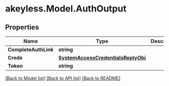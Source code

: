 # akeyless.Model.AuthOutput

## Properties

Name | Type | Description | Notes
------------ | ------------- | ------------- | -------------
**CompleteAuthLink** | **string** |  | [optional] 
**Creds** | [**SystemAccessCredentialsReplyObj**](SystemAccessCredentialsReplyObj.md) |  | [optional] 
**Token** | **string** |  | [optional] 

[[Back to Model list]](../README.md#documentation-for-models) [[Back to API list]](../README.md#documentation-for-api-endpoints) [[Back to README]](../README.md)


